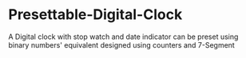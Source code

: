 # Presettable-Digital-Clock
A Digital clock with stop watch and date indicator can be preset using binary numbers' equivalent designed using counters and 7-Segment
